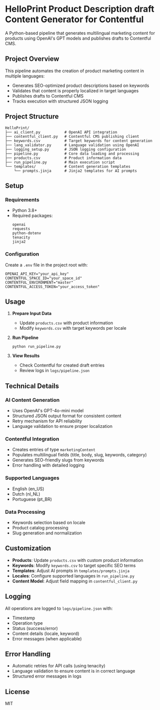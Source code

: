 # HelloPrint Product Description draft Content Generator for Contentful

A Python-based pipeline that generates multilingual marketing content for products using OpenAI's GPT models and publishes drafts to Contentful CMS.

## Project Overview

This pipeline automates the creation of product marketing content in multiple languages:
- Generates SEO-optimized product descriptions based on keywords
- Validates that content is properly localized in target languages
- Publishes drafts to Contentful CMS
- Tracks execution with structured JSON logging

## Project Structure

```
HelloPrint/
├── ai_client.py           # OpenAI API integration
├── contentful_client.py   # Contentful CMS publishing client
├── keywords.csv           # Target keywords for content generation
├── lang_validator.py      # Language validation using OpenAI
├── logging_setup.py       # JSON logging configuration
├── pipeline.py            # Core data loading and processing
├── products.csv           # Product information data
├── run_pipeline.py        # Main execution script
└── templates/             # Content generation templates
    └── prompts.jinja      # Jinja2 templates for AI prompts
```

## Setup

### Requirements
- Python 3.8+
- Required packages:
  ```
  openai
  requests
  python-dotenv
  tenacity
  jinja2
  ```

### Configuration
Create a `.env` file in the project root with:
```
OPENAI_API_KEY="your_api_key"
CONTENTFUL_SPACE_ID="your_space_id"
CONTENTFUL_ENVIRONMENT="master"
CONTENTFUL_ACCESS_TOKEN="your_access_token"
```

## Usage

1. **Prepare Input Data**
   - Update `products.csv` with product information
   - Modify `keywords.csv` with target keywords per locale

2. **Run Pipeline**
   ```
   python run_pipeline.py
   ```

3. **View Results**
   - Check Contentful for created draft entries
   - Review logs in `logs/pipeline.json`

## Technical Details

### AI Content Generation
- Uses OpenAI's GPT-4o-mini model
- Structured JSON output format for consistent content
- Retry mechanism for API reliability
- Language validation to ensure proper localization

### Contentful Integration
- Creates entries of type `marketingContent`
- Populates multilingual fields (title, body, slug, keywords, category)
- Generates SEO-friendly slugs from keywords
- Error handling with detailed logging

### Supported Languages
- English (en_US)
- Dutch (nl_NL)
- Portuguese (pt_BR)

### Data Processing
- Keywords selection based on locale
- Product catalog processing
- Slug generation and normalization

## Customization

- **Products**: Update `products.csv` with custom product information
- **Keywords**: Modify `keywords.csv` to target specific SEO terms
- **Templates**: Adjust AI prompts in `templates/prompts.jinja`
- **Locales**: Configure supported languages in `run_pipeline.py`
- **Content Model**: Adjust field mapping in `contentful_client.py`

## Logging

All operations are logged to `logs/pipeline.json` with:
- Timestamp
- Operation type
- Status (success/error)
- Content details (locale, keyword)
- Error messages (when applicable)

## Error Handling

- Automatic retries for API calls (using tenacity)
- Language validation to ensure content is in correct language
- Structured error messages in logs

## License

MIT



